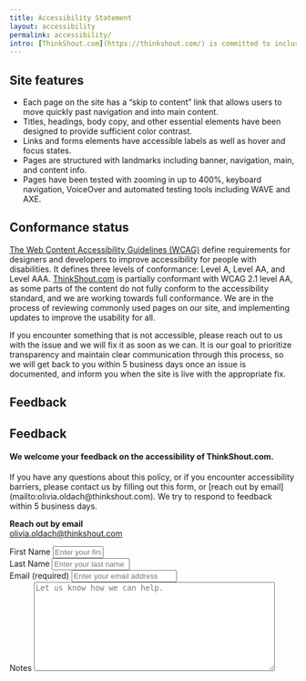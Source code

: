 ```yaml
---
title: Accessibility Statement
layout: accessibility
permalink: accessibility/
intro: [ThinkShout.com](https://thinkshout.com/) is committed to inclusivity and accessibility. We strive to provide a website experience that functions for all users regardless of ability, network speed, or device. And as we continually improve the user experience for everyone and apply the relevant accessibility standards, we know we are not perfect. There is always room for improvement, and we enthusiastically welcome feedback if you have issues accessing any part of our website. 
--- 
```

## Site features
- Each page on the site has a “skip to content” link that allows users to move quickly past navigation and into main content. 
- Titles, headings, body copy, and other essential elements have been designed to provide sufficient color contrast.
- Links and forms elements have accessible labels as well as hover and focus states. 
- Pages are structured with landmarks including banner, navigation, main, and content info.
- Pages have been tested with zooming in up to 400%, keyboard navigation, VoiceOver and automated testing tools including WAVE and AXE. 

## Conformance status
[The Web Content Accessibility Guidelines (WCAG)](https://www.w3.org/WAI/standards-guidelines/wcag/) define requirements for designers and developers to improve accessibility for people with disabilities. It defines three levels of conformance: Level A, Level AA, and Level AAA. [ThinkShout.com](https://thinkshout.com/) is partially conformant with WCAG 2.1 level AA, as some parts of the content do not fully conform to the accessibility standard, and we are working towards full conformance. We are in the process of reviewing commonly used pages on our site, and implementing updates to improve the usability for all.

If you encounter something that is not accessible, please reach out to us with the issue and we will fix it as soon as we can. It is our goal to prioritize transparency and maintain clear communication through this process, so we will get back to you within 5 business days once an issue is documented, and inform you when the site is live with the appropriate fix.

## Feedback
<div class="intro">
  <div class="contact-hero container">
      <h2>Feedback</h2>
  </div>
</div>

<div class="contact-form">
  <div class="container">
    <div class="inquiry-text">
      <h4>We welcome your feedback on the accessibility of ThinkShout.com.</h4>
      <p>If you have any questions about this policy, or if you encounter accessibility barriers, please contact us by filling out this form, or [reach out by email](mailto:olivia.oldach@thinkshout.com). We try to respond to feedback within 5 business days.</p>
      <p><strong>Reach out by email</strong><br>
        <a href="mailto:olivia.oldach@thinkshout.com">olivia.oldach@thinkshout.com</a></p>
    </div>
    <form id="form1" name="form1" class="wufoo topLabel page contact" accept-charset="UTF-8" autocomplete="off" enctype="multipart/form-data" method="post" action="https://thinkshout.wufoo.com/forms/z76jm1g03ubu9b/#public">
      <div class="form-row">
        <div class="form-group half">
          <label for="Field1">First Name</label>
          <input id="Field1" name="Field1" type="text" class="field text fn" value="" size="8" required="true"  placeholder="Enter your first name"/>
        </div>
        <div class="form-group half">
          <label for="Field2">Last Name</label>
          <input id="Field2" name="Field2" type="text" class="field text ln" value="" size="14" required placeholder="Enter your last name" />
        </div>
      </div>
      <div class="form-group">
          <label for="Field3">Email (required)</label>
        <input id="Field3" name="Field3" type="email" spellcheck="false" class="field text medium" value="" maxlength="255" placeholder="Enter your email address" />
      </div>
      <div class="form-group">
          <label for="Field4">Notes</label>
        <textarea id="Field4"
        name="Field4"
        class="field textarea medium message"
        spellcheck="true"
        rows="10" cols="50"
        placeholder="Let us know how we can help."
        onkeyup="" required></textarea>
      </div>
